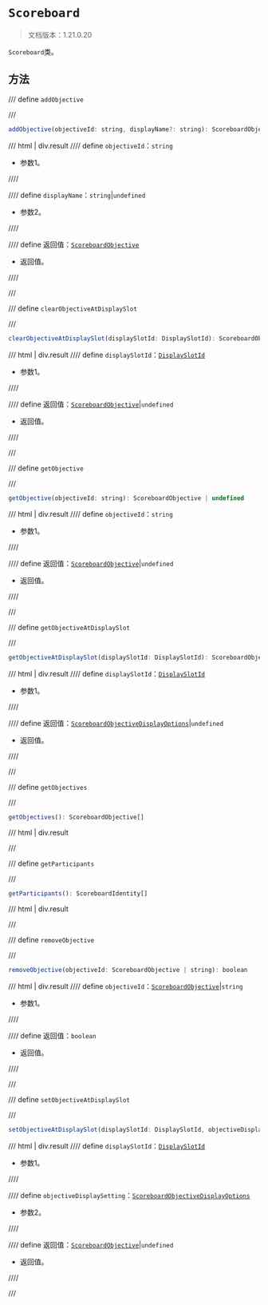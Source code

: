 # `Scoreboard`

> 文档版本：1.21.0.20

`Scoreboard`类。

## 方法

/// define
`addObjective`


///

```js
addObjective(objectiveId: string, displayName?: string): ScoreboardObjective
```

/// html | div.result
//// define
`objectiveId`：`string`

- 参数1。


////

//// define
`displayName`：`string`|`undefined`

- 参数2。


////

//// define
返回值：[`ScoreboardObjective`](./scoreboardobjective.md)

- 返回值。


////

///


/// define
`clearObjectiveAtDisplaySlot`


///

```js
clearObjectiveAtDisplaySlot(displaySlotId: DisplaySlotId): ScoreboardObjective | undefined
```

/// html | div.result
//// define
`displaySlotId`：[`DisplaySlotId`](./displayslotid.md)

- 参数1。


////

//// define
返回值：[`ScoreboardObjective`](./scoreboardobjective.md)|`undefined`

- 返回值。


////

///


/// define
`getObjective`


///

```js
getObjective(objectiveId: string): ScoreboardObjective | undefined
```

/// html | div.result
//// define
`objectiveId`：`string`

- 参数1。


////

//// define
返回值：[`ScoreboardObjective`](./scoreboardobjective.md)|`undefined`

- 返回值。


////

///


/// define
`getObjectiveAtDisplaySlot`


///

```js
getObjectiveAtDisplaySlot(displaySlotId: DisplaySlotId): ScoreboardObjectiveDisplayOptions | undefined
```

/// html | div.result
//// define
`displaySlotId`：[`DisplaySlotId`](./displayslotid.md)

- 参数1。


////

//// define
返回值：[`ScoreboardObjectiveDisplayOptions`](./scoreboardobjectivedisplayoptions.md)|`undefined`

- 返回值。


////

///


/// define
`getObjectives`


///

```js
getObjectives(): ScoreboardObjective[]
```

/// html | div.result

///


/// define
`getParticipants`


///

```js
getParticipants(): ScoreboardIdentity[]
```

/// html | div.result

///


/// define
`removeObjective`


///

```js
removeObjective(objectiveId: ScoreboardObjective | string): boolean
```

/// html | div.result
//// define
`objectiveId`：[`ScoreboardObjective`](./scoreboardobjective.md)|`string`

- 参数1。


////

//// define
返回值：`boolean`

- 返回值。


////

///


/// define
`setObjectiveAtDisplaySlot`


///

```js
setObjectiveAtDisplaySlot(displaySlotId: DisplaySlotId, objectiveDisplaySetting: ScoreboardObjectiveDisplayOptions): ScoreboardObjective | undefined
```

/// html | div.result
//// define
`displaySlotId`：[`DisplaySlotId`](./displayslotid.md)

- 参数1。


////

//// define
`objectiveDisplaySetting`：[`ScoreboardObjectiveDisplayOptions`](./scoreboardobjectivedisplayoptions.md)

- 参数2。


////

//// define
返回值：[`ScoreboardObjective`](./scoreboardobjective.md)|`undefined`

- 返回值。


////

///

